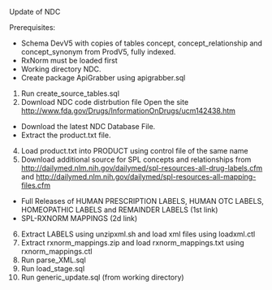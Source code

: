 Update of NDC

Prerequisites:
- Schema DevV5 with copies of tables concept, concept_relationship and concept_synonym from ProdV5, fully indexed. 
- RxNorm must be loaded first
- Working directory NDC.
- Create package ApiGrabber using apigrabber.sql

1. Run create_source_tables.sql
2. Download NDC code distrbution file
Open the site http://www.fda.gov/Drugs/InformationOnDrugs/ucm142438.htm
- Download the latest NDC Database File.
- Extract the product.txt file.

4. Load product.txt into PRODUCT using control file of the same name
5. Download additional source for SPL concepts and relationships from http://dailymed.nlm.nih.gov/dailymed/spl-resources-all-drug-labels.cfm and http://dailymed.nlm.nih.gov/dailymed/spl-resources-all-mapping-files.cfm
- Full Releases of HUMAN PRESCRIPTION LABELS, HUMAN OTC LABELS, HOMEOPATHIC LABELS and REMAINDER LABELS (1st link)
- SPL-RXNORM MAPPINGS (2d link)
6. Extract LABELS using unzipxml.sh and load xml files using loadxml.ctl
7. Extract rxnorm_mappings.zip and load rxnorm_mappings.txt using rxnorm_mappings.ctl
8. Run parse_XML.sql
9. Run load_stage.sql
10. Run generic_update.sql (from working directory)